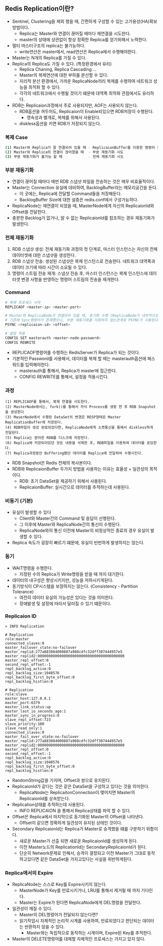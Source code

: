 ## Redis Replication이란?
- Sentinel, Clustering을 제외 했을 때, 간편하게 구성할 수 있는 고가용성(HA)확보 방법이다.
    - Replica는 Master와 연결이 끊어질 때마다 재연결을 시도한다.
    - master의 상태에 상관없이 항상 정확한 Replica를 얻기위해서 노력한다.
- 멀티 마스터구조의 replica는 불가능하다.
    - write연산은 master에서, read연산은 Replica에서 수행해야한다.
- Master는 N개의 Replica를 가질 수 있다.
- Replica의 Replica도 가질 수 있다. (특정환경에서 유리)
    - Replica Chaning, Replica Cascading …
    - Master의 복제연산에 대한 부하를 분산할 수 있다.
    - 지리적 분산 환경에서, 가까운 ReplicaNode끼리 복제를 수행하여 네트워크 성능을 최적화 할 수 있다.
    - 각각의 네트워크에서 수행될 것이기 떄문에 대역폭 최적화 관점에서도 유리하다.
- RDB는 Replicaion과정에서 주로 사용되지만, AOF는 사용되지 않는다.
  - RDB옵션을 꺼두어도, Replicaion이 Enable되있으면 RDB저장이 수행된다.
    - 영속성과 별개로, 복제를 위해서 사용된다.
  - diskless옵션을 키면 RDB가 저장되지 않는다.

### 복제 Case

```bash
(1) Master와 Replica가 잘 연결되어 있을 때 - ReplicaionBuffer를 이용한 명령어 전달
(2) Master와 Replica의 연결이 끊어졌을 때  - 부분 재동기화 시도
(3) 부분 재동기화가 불가능 할 때            - 전체 재동기화 시도
```

### 부분 재동기화

- 연결이 끊어질 때마다 매번 RDB 스냅샷 파일을 전송하는 것은 매우 비효율적이다.
- Master는 Connection 유실에 대비하여, BacklogBuffer라는 메모리공간을 둔다.
    - 이 곳에는, Replica에 전달할  Command들을 저장해둔다.
    - BacklogBuffer Size에 대한 설증은 redis.conf에서 구성가능하다.
- ReplicaNode는 재연결이 되었을 때, MasterNode에게 자신의 ReplicaionId와 Offset을 전달한다.
- 충분한 Backlog가 없거나, 알 수 없는 ReplicaionId를 참조하는 경우 재동기화가 발생한다.

### 전체 재동기화

1. RDB 스냅샷 생성: 전체 재동기화 과정의 첫 단계로, 마스터 인스턴스는 자신의 전체 데이터셋에 대한 스냅샷을 생성한다.
2.  RDB 스냅샷 전송: 생성된 스냅샷은 복제 인스턴스로 전송한다. 네트워크 대역폭과 데이터 크기에 따라 시간이 소요될 수 있다.
3. 명령어 스트림 전송 재개: 스냅샷 전송 후, 마스터 인스턴스는 복제 인스턴스에 데이터셋 변경 사항을 반영하는 명령어 스트림의 전송을 재개한다.

### Command

```bash
# 복제 프로세스 시작
REPLICAOF <master-ip> <master-port>

# Master와 ReplciaNode가 연결되어 있을 때, 동기화 수행 (ReplicaNode가 내부적으로 수행)
# 기존에 Sync명령어가 존재했으나, 부분 재동기화를 지원하지 않는관계로 PSYNC가 사용된다.
PSYNC <replicaion-id> >offset>

# 설정 적용
CONFIG SET masterauth <master-node-password>
CONFIG REWRITE
```

- REPLICAOF명령어를 수행하는 RedisServer가 Replica가 되는 것이다.
- 기본적인 Password를 사용해서, 데이터를 복제 할 때는 masterauth옵션에 패스워드를 입력해야한다.
    - masterauth를 통해서, Replica가 master에 접근한다.
    - CONFIG REWRITE를 통해서, 설정을 적용시킨다.

### 과정

```
(1) REPLICAOF를 통해서, 복제 연결을 시도한다.
(2) MasterNode에서는, fork()를 통해서 자식 Process를 생헝 한 후 RDB Snapshot을 생성한다
(3) MaserNode에서 수행된 DataSet의 변경은 RESP형태로 Master ReplicationBuffer에 저장된다.
(4) RDB파일이 생성 완료되었다면, ReplicaNode에게 소켓통신을 통해서 diskless하게 전달된다.
(5) Replica는 받아온 RDB를 디스크에 저장한다.
(6) Replica에 저장되어있던 모든 내용을 삭제한 후, RDB파일을 이용하여 데이터를 로딩한다.
(7) Replica과정동안 Buffering됐던 데이터를 Replica에 전달하여 수행시킨다.
```

- RDB Snapshot은 Redis 전체의 복사본이다.
- RDB와 ReplicaionBuffer 두가지 방법을 사용하는 이유는 효율성 + 일관성의 목적이다.
    - RDB: 초기 DataSet을 제공하기 위해서 사용된다.
    - ReplicaionBuffer: 실시간으로 데이터를 추적하는데 사용된다.


### 비동기 (기본)

- 유실이 발생할 수 있다
    - Client와 Master간의 Command 및 응답이 선행된다.
    - 그 이후에 Master와 ReplicaNode간의 통신이 수행된다.
    - ReplicaNode와의 통신 이전에 Master의 비정상적인 종료의 경우 유실이 발생할 수 있다.
- Replica 속도가 굉장히 빠르기 떄문에, 유실이 빈번하게 발생하지는 않는다.

### 동기

- WAIT명령을 수행한다.
    - 지정된 수의 Replica가 Write명령을 받을 때 까지 대기한다.
- 데이터의 내구성은 향상시키지만, 성능을 저하시키게된다.
- 동기방식이 CP시스템을 보장하지는 않는다. (Consistency - Partition Tolerance)
    - 여전히 데이터 유실의 가능성은 있다는 것을 의미한다.
    - 장애발생 및 설정에 따라서 달라질 수 있기 떄문이다.

### Replicaion ID

```
> INFO Replication

# Replication 
role:master
connected_slaves:0
master_failover_state:no-failover
master_replid:277a883084000887a988cdfc32dff307444957e5
master_replid2:0000000000000000000000000000000000000000
master_repl_offset:0
second_repl_offset:-1
repl_backlog_active:0
repl_backlog_size:1048576
repl_backlog_first_byte_offset:0
repl_backlog_histlen:0

# Replication
role:slave
master_host:127.0.0.1
master_port:6379
master_link_status:up
master_last_io_seconds_ago:1
master_sync_in_progress:0
slave_repl_offset:723
slave_priority:100
slave_read_only:1
connected_slaves:0
master_fail_over_state:no-failover
master_replid:277a883084000887a988cdfc32dff307444957e5
master_replid2:0000000000000000000000000000000000000000
master_repl_offset:0
second_repl_offset:-1
repl_backlog_active:0
repl_backlog_size:1048576
repl_backlog_first_byte_offset:0
repl_backlog_histlen:0

```

- RandomString값을 가지며, Offset과 쌍으로 유지된다.
- ReplicaionId가 같다는 것은 같은 DataSet을 구성하고 있다는 것을 의미한다.
    - ReplicaNode는 ReplicaitonConnection이 맺어지면 Master의 ReplicaionId를 상속받는다.
- Replication상태를 추적하는데 사용된다.
    - INFO REPLICAION 을 통해서 Replica상태를 파악 할 수 있다.
- Offset은 Replica에서 마지막으로 동기화된 Master의 Offset을 나타낸다.
    - Offset이 같으면 정확하게 일관성이 유지된 상태인 것이다.
- Secondary ReplicaionId는 Replica가 Master로 승격했을 떄를 구분하기 위함이다.
    - 새로운 Master가 선출 되면 새로운 ReplicaionId를 생성하게 된다.
    - 이전 Master노드의 ReplicationId는 SecondaryReplicaionId가 된다.
    - 단순히 Network문제로 인해서, 승격이 결정되고 이전 Master가 그대로 동작하고있다면 같은 DataSet을 가지고있다는 사실을 위반하게된다.

### Replica에서의 Expire

- ReplicaNode는 스스로 Key를 Expire시키지 않는다.
    - MasterNode가 Key를 만료시키거나, LRU를 통해서 제거될 때 까지 기다린다.
    - Master는 Expire가 된다면 ReplicaNode에게 DEL명령을 전달한다.
- 일관성이 깨질 수 있다.
    - Master의 DEL명령어가 전달되지 않는다면?
    - 읽기작업시 자체적인 논리적 시계를 사용하여, 만료되었다고 판단되는 데이터는 반환하지 않을 수 있다.
        - Master와는 독립적으로 동작하는 시계이며, Expire된 Key를 추적한다.
- Master의 DELETE명령어를 대체할 자체적인 프로세스는 가지고 있지 않다.